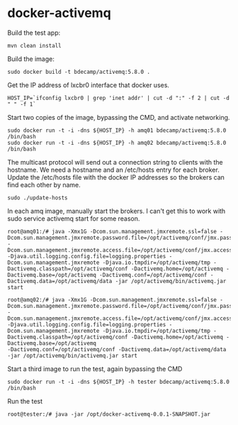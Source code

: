 docker-activemq
===================

Build the test app:
```
mvn clean install
```

Build the image:
```
sudo docker build -t bdecamp/activemq:5.8.0 .
```

Get the IP address of lxcbr0 interface that docker uses.
```
HOST_IP=`ifconfig lxcbr0 | grep 'inet addr' | cut -d ":" -f 2 | cut -d " " -f 1`
```

Start two copies of the image, bypassing the CMD, and activate networking.
```
sudo docker run -t -i -dns ${HOST_IP} -h amq01 bdecamp/activemq:5.8.0 /bin/bash
sudo docker run -t -i -dns ${HOST_IP} -h amq02 bdecamp/activemq:5.8.0 /bin/bash
```

The multicast protocol will send out a connection string to clients with the hostname.
We need a hostname and an /etc/hosts entry for each broker.
Update the /etc/hosts file with the docker IP addresses so the brokers can find each other by name.
```
sudo ./update-hosts
```

In each amq image, manually start the brokers.
I can't get this to work with sudo service activemq start for some reason.
```
root@amq01:/# java -Xmx1G -Dcom.sun.management.jmxremote.ssl=false -Dcom.sun.management.jmxremote.password.file=/opt/activemq/conf/jmx.password -Dcom.sun.management.jmxremote.access.file=/opt/activemq/conf/jmx.access -Djava.util.logging.config.file=logging.properties -Dcom.sun.management.jmxremote -Djava.io.tmpdir=/opt/activemq/tmp -Dactivemq.classpath=/opt/activemq/conf -Dactivemq.home=/opt/activemq -Dactivemq.base=/opt/activemq -Dactivemq.conf=/opt/activemq/conf -Dactivemq.data=/opt/activemq/data -jar /opt/activemq/bin/activemq.jar start 

root@amq02:/# java -Xmx1G -Dcom.sun.management.jmxremote.ssl=false -Dcom.sun.management.jmxremote.password.file=/opt/activemq/conf/jmx.password -Dcom.sun.management.jmxremote.access.file=/opt/activemq/conf/jmx.access -Djava.util.logging.config.file=logging.properties -Dcom.sun.management.jmxremote -Djava.io.tmpdir=/opt/activemq/tmp -Dactivemq.classpath=/opt/activemq/conf -Dactivemq.home=/opt/activemq -Dactivemq.base=/opt/activemq
-Dactivemq.conf=/opt/activemq/conf -Dactivemq.data=/opt/activemq/data -jar /opt/activemq/bin/activemq.jar start 
```

Start a third image to run the test, again bypassing the CMD
```
sudo docker run -t -i -dns ${HOST_IP} -h tester bdecamp/activemq:5.8.0 /bin/bash
```

Run the test
```
root@tester:/# java -jar /opt/docker-activemq-0.0.1-SNAPSHOT.jar
```
